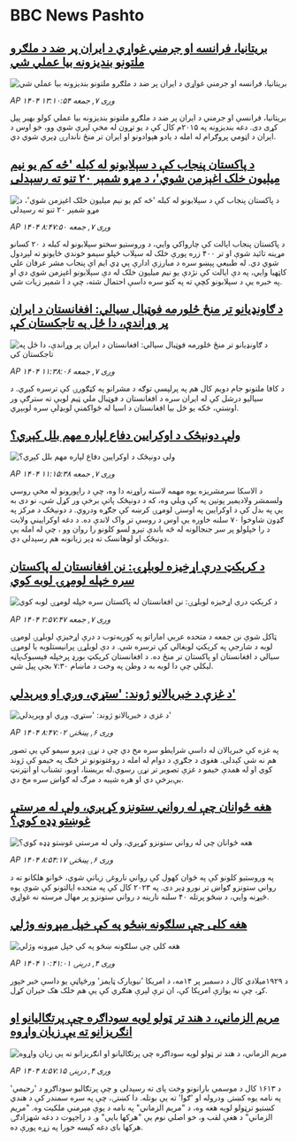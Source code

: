 # BBC News Pashto## [بریتانيا، فرانسه او جرمني غواړي د ايران پر ضد د ملګرو ملتونو بنديزونه بیا عملي شي](https://www.bbc.com/pashto/articles/cg50jy85gypo?at_medium=RSS&at_campaign=rss?at_campaign=githubrss)![بریتانيا، فرانسه او جرمني غواړي د ايران پر ضد د ملګرو ملتونو بنديزونه بیا عملي شي](https://ichef.bbci.co.uk/ace/ws/240/cpsprodpb/3848/live/10027670-84d6-11f0-9cf6-cbf3e73ce2b9.png)_AP ۱۴۰۴ وږی ۷, جمعه ۱۳:۱۰:۵۴_بریتانيا، فرانسې او جرمني د ايران پر ضد د ملګرو ملتونو بنديزونه بیا عملي کولو بهیر پیل کړی دی. دغه بنديزونه په ۲۰۱۵م کال کې د يو تړون له مخې لېرې شوي وو، خو اوس د ايران د اټومي پروګرام له امله د یادو هېوادونو او ایران تر منځ ناندارۍ ډېري شوي دي.## [د پاکستان پنجاب کې د سېلابونو له کبله 'څه کم یو نیم میلیون خلک اغېزمن شوي'، د مړو شمېر ۲۰ تنو ته رسېدلی](https://www.bbc.com/pashto/articles/cx29zxw8njxo?at_medium=RSS&at_campaign=rss?at_campaign=githubrss)![د پاکستان پنجاب کې د سېلابونو له کبله 'څه کم یو نیم میلیون خلک اغېزمن شوي'، د مړو شمېر ۲۰ تنو ته رسېدلی](https://ichef.bbci.co.uk/ace/ws/240/cpsprodpb/d8a9/live/cacba9d0-84b4-11f0-b391-6936825093bd.jpg)_AP ۱۴۰۴ وږی ۷, جمعه ۸:۴۷:۵۰_د پاکستان پنجاب ایالت کې چارواکي وايي، د وروستیو سختو سېلابونو له کبله د ۲۰ کسانو مړینه تائید شوې او تر ۴۰۰ زره پورې خلک له سېلاب ځپلو سیمو خوندي ځایونو ته لېږدول شوي دي.
له طبیعي پېښو سره د مبارزې ادارې پي ډي ایم اې پنجاب مشر عرفان علي کاټهیا وايي، په دې ایالت کې نژدې یو نیم میلیون خلک له دې سېلابونو اغېزمن شوي دي او په خبره یې د سېلابونو کچې ته په کتو سره داسې احتمال شته، چې د ا شمېر زیات شي.## [د ګاونډیانو تر منځ څلورمه فوټبال سیالي: افغانستان د ایران پر وړاندې، دا ځل په تاجکستان کې](https://www.bbc.com/pashto/articles/ce83ryrp9zvo?at_medium=RSS&at_campaign=rss?at_campaign=githubrss)![د ګاونډیانو تر منځ څلورمه فوټبال سیالي: افغانستان د ایران پر وړاندې، دا ځل په تاجکستان کې](https://ichef.bbci.co.uk/ace/ws/240/cpsprodpb/f2ac/live/08cf8160-84b1-11f0-b98d-d308c56c1729.jpg)_AP ۱۴۰۴ وږی ۷, جمعه ۱۱:۳۸:۰۶_د  کافا ملتونو جام  دویم کال هم په پرلپسې توګه د مشرانو په کټګورۍ کې ترسره کیږي. د سیالیو درشل کې له ایران سره د افغانستان د فوټبال ملي ټیم لوبې ته سترګې ور اوښتې، ځکه یو ځل بیا افغانستان  د اسیا له ځواکمنې لوبډلې سره لوبېږي.## [ولې دونېڅک د اوکرایین دفاع لپاره مهم بلل کېږي؟](https://www.bbc.com/pashto/articles/cgkr5813d31o?at_medium=RSS&at_campaign=rss?at_campaign=githubrss)![ولې دونېڅک د اوکرایین دفاع لپاره مهم بلل کېږي؟](https://ichef.bbci.co.uk/ace/ws/240/cpsprodpb/cb9d/live/7a6c0d90-8405-11f0-b391-6936825093bd.jpg)_AP ۱۴۰۴ وږی ۷, جمعه ۱۱:۱۵:۳۸_د الاسکا سرمشریزه یوه مهمه لاسته راوړنه دا وه، چې د راپورونو له مخې روسي ولسمشر ولادیمیر پوتین په کې ویلي وه، که د دونېڅک پاتې برخې ور کړل شي، نو دی به یې په بدل کې د اوکرایین په اوسنۍ لومړۍ کرښه کې جګړه ودروي.
د دونېڅک د مرکز په ګډون شاوخوا ۷۰ سلنه خاوره یې اوس د روسې تر واک لاندې ده. د دغه اوکراییني ولایت د را خپلولو پر سر جنجالونه له څه باندې تېرو لسو کلونو  را روان وو ، چې له امله یې دونېڅک او لوهانسک ته ډېر زیانونه هم رسېدلي دي.## [د کرېکټ درې اړخیزه لوبلړۍ: نن افغانستان له پاکستان سره خپله لومړۍ لوبه کوي](https://www.bbc.com/pashto/articles/c39dmd1dg9do?at_medium=RSS&at_campaign=rss?at_campaign=githubrss)![د کرېکټ درې اړخیزه لوبلړۍ: نن افغانستان له پاکستان سره خپله لومړۍ لوبه کوي](https://ichef.bbci.co.uk/ace/ws/240/cpsprodpb/77ad/live/cf95eed0-8482-11f0-a528-05e891f9b624.jpg)_AP ۱۴۰۴ وږی ۷, جمعه ۲:۵۷:۴۷_ټاکل شوې نن جمعه د متحده عربي اماراتو په کوربه‌توب د درې اړخیزې لوبلړۍ لومړۍ لوبه د شارجې په کرېکټ لوبغالي کې ترسره شي. د دې لوبلړۍ پرانیستلوبه یا لومړۍ سیالي د افغانستان او پاکستان تر منځ ده.
د افغانستان کرېکټ بورډ پرخپله فېسبوک‌پاڼه لیکلي چې دا لوبه به د وطن په وخت د ماښام ۷:۳۰ بجې پیل شي.## [د غزې د خبریالانو ژوند: 'ستړي، وږي او وېرېدلي'](https://www.bbc.com/pashto/articles/c99mdvm2zy4o?at_medium=RSS&at_campaign=rss?at_campaign=githubrss)![د غزې د خبریالانو ژوند: 'ستړي، وږي او وېرېدلي'](https://ichef.bbci.co.uk/ace/ws/240/cpsprodpb/d441/live/647d1a90-8353-11f0-ab3e-bd52082cd0ae.png)_AP ۱۴۰۴ وږی ۶, پينځنۍ ۸:۴۷:۰۲_په غزه کې خبریالان له داسې شرایطو سره مخ دي چې د نړۍ ډېرو سیمو کې یې تصور هم نه شي کېدلی. هغوی د جګړې د دوام له امله د روغتونونو تر څنګ په خیمو کې ژوند کوي او له همدې خیمو د غزې تصویر تر نړۍ رسوي.له بریښنا، اوبو، تشناب او انټرنټ بې‌برخې دي او هره شېبه د مرګ له ګواښ سره مخ دي.## [هغه ځوانان چې له رواني ستونزو کړېږي، ولې له مرستې غوښتو ډډه کوي؟](https://www.bbc.com/pashto/articles/cx2l78vjlqwo?at_medium=RSS&at_campaign=rss?at_campaign=githubrss)![هغه ځوانان چې له رواني ستونزو کړېږي، ولې له مرستې غوښتو ډډه کوي؟](https://ichef.bbci.co.uk/ace/ws/240/cpsprodpb/d422/live/5dffa180-83ec-11f0-a34f-318be3fb0481.jpg)_AP ۱۴۰۴ وږی ۶, پينځنۍ ۸:۵۴:۱۷_په وروستیو کلونو کې په ځوان کهول کې رواني ناروغۍ زیاتې شوي، ځوانو هلکانو ته د رواني ستونزو ګواښ تر نورو ډېر دی. 
په ۲۰۲۳ کال کې په متحده ایالتونو کې شوې یوه څېړنه وايي، د ښځو پرتله ۴۰ سلنه نارینه د رواني ستونزو پر مهال مرسته نه غواړي.## [هغه کلی چې سلګونه ښځو په کې خپل مېړونه وژلي](https://www.bbc.com/pashto/articles/cr74xgr0378o?at_medium=RSS&at_campaign=rss?at_campaign=githubrss)![هغه کلی چې سلګونه ښځو په کې خپل مېړونه وژلي](https://ichef.bbci.co.uk/ace/ws/240/cpsprodpb/1749/live/86b1f550-81c7-11f0-83cc-c5da98c419b8.png)_AP ۱۴۰۴ وږی ۴, درېنۍ ۱۰:۴۱:۰۱_د ۱۹۲۹میلادي کال د دسمبر پر ۱۴مه، د امریکا 'نیویارک ټایمز' ورځپاڼې یو داسې خبر خپور کړ، چې نه یوازې امریکا کې، ان ترې لېرې هنګري کې یې هم خلک هک حیران کړل.## [مریم الزماني، د هند تر ټولو لویه سوداګره چې پرتګالیانو او انګریزانو ته یې زیان واړوه](https://www.bbc.com/pashto/articles/c98l209erego?at_medium=RSS&at_campaign=rss?at_campaign=githubrss)![مریم الزماني، د هند تر ټولو لویه سوداګره چې پرتګالیانو او انګریزانو ته یې زیان واړوه](https://ichef.bbci.co.uk/ace/ws/240/cpsprodpb/ec7c/live/01baccb0-81ad-11f0-a34f-318be3fb0481.png)_AP ۱۴۰۴ وږی ۴, درېنۍ ۸:۵۷:۱۵_د ۱۶۱۳ کال د موسمي بارانونو وخت پای ته رسېدلی و چې پرتګالیو سوداګرو د 'رحیمي' په نامه یوه کښتۍ ودروله او 'ګوا' ته یې بوتله.
دا کښتۍ، چې په سره سمندر کې د هندي کښتیو ترټولو لویه هغه وه، د "مریم الزماني" په نامه د یوې مېرمنې ملکیت وه.
"مریم الزماني" د هغې لقب و، خو اصلي نوم یې "هرکها بايي" و. د راجپوت د دغه شهزادګۍ هرکها بای دغه کیسه خورا په زړه پورې ده.